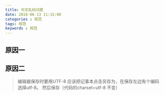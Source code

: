 ```yaml
---
title: 中文乱码问题
date: 2018-06-13 11:15:00
categories : 规范
tags: 规范
keywords : 规范
---
```


## 原因一

> <meta http-equiv="Content-Type" content="text/html; charset=UTF-8">

## 原因二

> 编辑器保存时要用UTF-8
> 应该把记事本点击另存为，在保存左边有个编码 选择utf-8。 然后保存（代码的charset=utf-8 不变）